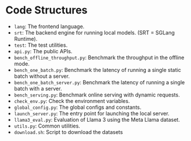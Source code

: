 # Code Structures

- `lang`: The frontend language.
- `srt`: The backend engine for running local models. (SRT = SGLang Runtime).
- `test`: The test utilities.
- `api.py`: The public APIs.
- `bench_offline_throughput.py`: Benchmark the throughput in the offline mode.
- `bench_one_batch.py`: Benchmark the latency of running a single static batch without a server.
- `bench_one_batch_server.py`: Benchmark the latency of running a single batch with a server.
- `bench_serving.py`: Benchmark online serving with dynamic requests.
- `check_env.py`: Check the environment variables.
- `global_config.py`: The global configs and constants.
- `launch_server.py`: The entry point for launching the local server.
- `llama3_eval.py`: Evaluation of Llama 3 using the Meta Llama dataset.
- `utils.py`: Common utilities.
- `download.sh`: Script to download the datasets
